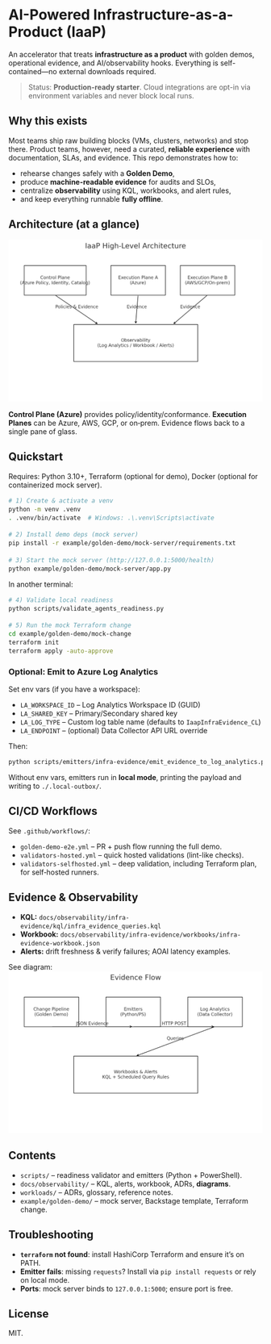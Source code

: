 # AI-Powered Infrastructure-as-a-Product (IaaP)

An accelerator that treats **infrastructure as a product** with golden demos, operational evidence, and AI/observability hooks. Everything is self-contained—no external downloads required.

> Status: **Production-ready starter**. Cloud integrations are opt-in via environment variables and never block local runs.

## Why this exists

Most teams ship raw building blocks (VMs, clusters, networks) and stop there. Product teams, however, need a curated, **reliable experience** with documentation, SLAs, and evidence. This repo demonstrates how to:
- rehearse changes safely with a **Golden Demo**,
- produce **machine-readable evidence** for audits and SLOs,
- centralize **observability** using KQL, workbooks, and alert rules,
- and keep everything runnable **fully offline**.

## Architecture (at a glance)

![Architecture](docs/observability/diagrams/iaap-architecture.png)

**Control Plane (Azure)** provides policy/identity/conformance.
**Execution Planes** can be Azure, AWS, GCP, or on‑prem. Evidence flows back to a single pane of glass.

## Quickstart

Requires: Python 3.10+, Terraform (optional for demo), Docker (optional for containerized mock server).

```bash
# 1) Create & activate a venv
python -m venv .venv
. .venv/bin/activate  # Windows: .\.venv\Scripts\activate

# 2) Install demo deps (mock server)
pip install -r example/golden-demo/mock-server/requirements.txt

# 3) Start the mock server (http://127.0.0.1:5000/health)
python example/golden-demo/mock-server/app.py
```

In another terminal:

```bash
# 4) Validate local readiness
python scripts/validate_agents_readiness.py

# 5) Run the mock Terraform change
cd example/golden-demo/mock-change
terraform init
terraform apply -auto-approve
```

### Optional: Emit to Azure Log Analytics

Set env vars (if you have a workspace):

- `LA_WORKSPACE_ID` – Log Analytics Workspace ID (GUID)
- `LA_SHARED_KEY` – Primary/Secondary shared key
- `LA_LOG_TYPE` – Custom log table name (defaults to `IaapInfraEvidence_CL`)
- `LA_ENDPOINT` – (optional) Data Collector API URL override

Then:

```bash
python scripts/emitters/infra-evidence/emit_evidence_to_log_analytics.py   --kind "validate" --status "success" --detail "Terraform mock change applied"
```

Without env vars, emitters run in **local mode**, printing the payload and writing to `./.local-outbox/`.

## CI/CD Workflows

See `.github/workflows/`:
- `golden-demo-e2e.yml` – PR + push flow running the full demo.
- `validators-hosted.yml` – quick hosted validations (lint-like checks).
- `validators-selfhosted.yml` – deep validation, including Terraform plan, for self‑hosted runners.

## Evidence & Observability

- **KQL:** `docs/observability/infra-evidence/kql/infra_evidence_queries.kql`
- **Workbook:** `docs/observability/infra-evidence/workbooks/infra-evidence-workbook.json`
- **Alerts:** drift freshness & verify failures; AOAI latency examples.

See diagram: ![Evidence Flow](docs/observability/diagrams/evidence-flow.png)

## Contents

- `scripts/` – readiness validator and emitters (Python + PowerShell).
- `docs/observability/` – KQL, alerts, workbook, ADRs, **diagrams**.
- `workloads/` – ADRs, glossary, reference notes.
- `example/golden-demo/` – mock server, Backstage template, Terraform change.

## Troubleshooting

- **`terraform` not found**: install HashiCorp Terraform and ensure it’s on PATH.
- **Emitter fails**: missing `requests`? Install via `pip install requests` or rely on local mode.
- **Ports**: mock server binds to `127.0.0.1:5000`; ensure port is free.

## License

MIT.
